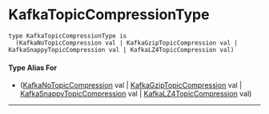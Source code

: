 # KafkaTopicCompressionType

```pony
type KafkaTopicCompressionType is
  (KafkaNoTopicCompression val | KafkaGzipTopicCompression val | KafkaSnappyTopicCompression val | KafkaLZ4TopicCompression val)
```

#### Type Alias For

* ([KafkaNoTopicCompression](pony-kafka-KafkaNoTopicCompression) val | [KafkaGzipTopicCompression](pony-kafka-KafkaGzipTopicCompression) val | [KafkaSnappyTopicCompression](pony-kafka-KafkaSnappyTopicCompression) val | [KafkaLZ4TopicCompression](pony-kafka-KafkaLZ4TopicCompression) val)

---

